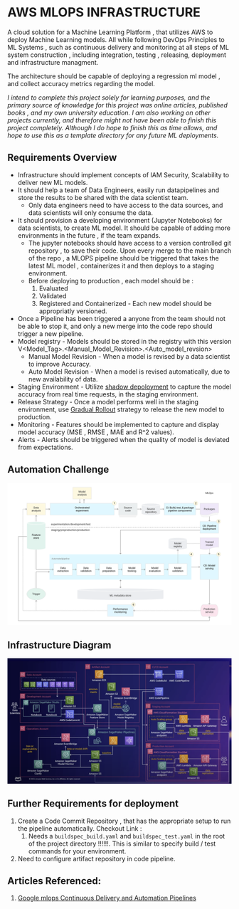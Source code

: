 # AWS MLOPS INFRASTRUCTURE

A cloud solution for a Machine Learning Platform , that utilizes AWS to deploy Machine Learning models. All while following DevOps Principles to ML Systems , such as continuous delivery and monitoring at all steps of ML system construction , including integration, testing , releasing, deployment and infrastructure managment.

The architecture should be capable of deploying a regression ml model , and collect accuracy metrics regarding the model.

_I intend to complete this project solely for learning purposes, and the primary source of knowledge for this project was online articles, published books , and my own university education. I am also working on other projects currently, and therefore might not have been able to finish this project completely. Although I do hope to finish this as time allows, and hope to use this as a template directory for any future ML deployments._

## Requirements Overview

- Infrastructure should implement concepts of IAM Security, Scalability to deliver new ML models.
- It should help a team of Data Engineers, easily run datapipelines and store the results to be shared with the data scientist team.
  - Only data engineers need to have access to the data sources, and data scientists will only consume the data.
- It should provision a developing environment (Jupyter Notebooks) for data scientists, to create ML model. It should be capable of adding more environments in the future , if the team expands.
  - The jupyter notebooks should have access to a version controlled git repository , to save their code. Upon every merge to the main branch of the repo , a MLOPS pipeline should be triggered that takes the latest ML model , containerizes it and then deploys to a staging environment.
  - Before deploying to production , each model should be :
    1. Evaluated
    2. Validated
    3. Registered and Containerized - Each new model should be appropriatly versioned.
- Once a Pipeline has been triggered a anyone from the team should not be able to stop it, and only a new merge into the code repo should trigger a new pipeline.
- Model registry - Models should be stored in the registry with this version V<Model_Tag>.<Manual_Model_Revision>.<Auto_model_revsion>
  - Manual Model Revision - When a model is revised by a data scientist to improve Accuracy.
  - Auto Model Revision - When a model is revised automatically, due to new availability of data.
- Staging Environment - Utilize <u>shadow depoloyment</u> to capture the model accuracy from real time requests, in the staging environment.
- Release Strategy - Once a model performs well in the staging environment, use <u>Gradual Rollout</u> strategy to release the new model to production.
- Monitoring - Features should be implemented to capture and display model accuracy (MSE , RMSE , MAE and R^2 values).
- Alerts - Alerts should be triggered when the quality of model is deviated from expectations.

## Automation Challenge

![MLOPS Process](./images/mlops_processes.svg)

## Infrastructure Diagram

![Architecture Diagram](./images/architecture_diagram.png)

## Further Requirements for deployment

1. Create a Code Commit Repository , that has the appropriate setup to run the pipeline automatically. Checkout Link : 
   1. Needs a ```buildspec_build.yaml``` and ```buildspec_test.yaml``` in the root of the project directory !!!!!!. This is similar to specify build / test commands for your environment.
2. Need to configure artifact repository in code pipeline.

## Articles Referenced:

1. [Google mlops Continuous Delivery and Automation Pipelines](https://cloud.google.com/architecture/mlops-continuous-delivery-and-automation-pipelines-in-machine-learning)
